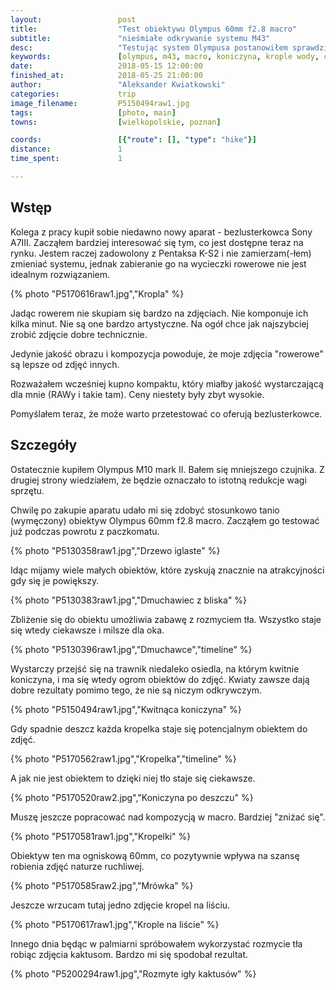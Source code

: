 ```yaml
---
layout:                 post
title:                  "Test obiektywu Olympus 60mm f2.8 macro"
subtitle:               "nieśmiałe odkrywanie systemu M43"
desc:                   "Testując system Olympusa postanowiłem sprawdzić ich obiektyw macro. Okazało się, że można mieć bardzo fajne rezultaty bez dalekich wycieczek, odkrywając to co się widzi codziennie na nowo."
keywords:               [olympus, m43, macro, koniczyna, krople wody, closeup]
date:                   2018-05-15 12:00:00
finished_at:            2018-05-25 21:00:00
author:                 "Aleksander Kwiatkowski"
categories:             trip
image_filename:         P5150494raw1.jpg
tags:                   [photo, main]
towns:                  [wielkopolskie, poznan]

coords:                 [{"route": [], "type": "hike"}]
distance:               1
time_spent:             1

---
```



## Wstęp

Kolega z pracy kupił sobie niedawno nowy aparat - bezlusterkowca Sony A7III.
Zacząłem bardziej interesować się tym, co jest dostępne teraz na rynku.
Jestem raczej
zadowolony z Pentaksa K-S2 i nie zamierzam(-łem) zmieniać systemu,
jednak zabieranie go na wycieczki rowerowe nie jest
idealnym rozwiązaniem.

{% photo "P5170616raw1.jpg","Kropla" %}

Jadąc rowerem nie skupiam się bardzo na zdjęciach. Nie komponuje ich kilka minut.
Nie są one bardzo artystyczne. Na ogół chce jak najszybciej zrobić zdjęcie
dobre technicznie.

Jedynie jakość obrazu i kompozycja powoduje, że moje zdjęcia "rowerowe" są lepsze
od zdjęć innych.

Rozważałem wcześniej kupno kompaktu, który miałby jakość wystarczającą
dla mnie (RAWy i takie tam). Ceny
niestety były zbyt wysokie.

Pomyślałem teraz, że może warto przetestować co oferują
bezlusterkowce.

## Szczegóły

Ostatecznie kupiłem Olympus M10 mark II. Bałem się mniejszego czujnika.
Z drugiej strony wiedziałem, że będzie oznaczało to istotną redukcje
wagi sprzętu.

Chwilę po zakupie aparatu udało mi się zdobyć stosunkowo tanio (wymęczony) obiektyw
Olympus 60mm f2.8 macro.
Zacząłem go testować już podczas powrotu z paczkomatu.

{% photo "P5130358raw1.jpg","Drzewo iglaste" %}

Idąc mijamy wiele małych obiektów, które zyskują znacznie
na atrakcyjności gdy się je powiększy.

{% photo "P5130383raw1.jpg","Dmuchawiec z bliska" %}

Zbliżenie się do obiektu umożliwia zabawę z rozmyciem tła. Wszystko staje się
wtedy ciekawsze i milsze dla oka.

{% photo "P5130396raw1.jpg","Dmuchawce","timeline" %}

Wystarczy przejść się na trawnik niedaleko osiedla, na którym kwitnie koniczyna,
i ma się wtedy ogrom obiektów do zdjęć. Kwiaty zawsze dają dobre rezultaty
pomimo tego, że nie są niczym odkrywczym.

{% photo "P5150494raw1.jpg","Kwitnąca koniczyna" %}

Gdy spadnie deszcz każda kropelka staje się potencjalnym obiektem do zdjęć.

{% photo "P5170562raw1.jpg","Kropelka","timeline" %}

A jak nie jest obiektem to dzięki niej tło staje się ciekawsze.

{% photo "P5170520raw2.jpg","Koniczyna po deszczu" %}

Muszę jeszcze popracować nad kompozycją w macro. Bardziej "zniżać się".

{% photo "P5170581raw1.jpg","Kropelki" %}

Obiektyw ten ma ogniskową 60mm, co pozytywnie wpływa na szansę robienia zdjęć
naturze ruchliwej.

{% photo "P5170585raw2.jpg","Mrówka" %}

Jeszcze wrzucam tutaj jedno zdjęcie kropel na liściu.

{% photo "P5170617raw1.jpg","Krople na liście" %}

Innego dnia będąc w palmiarni spróbowałem wykorzystać rozmycie tła robiąc
zdjęcia kaktusom. Bardzo mi się spodobał rezultat.

{% photo "P5200294raw1.jpg","Rozmyte igły kaktusów" %}
